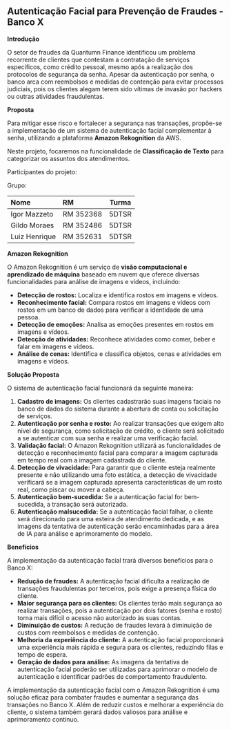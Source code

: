 
## Autenticação Facial para Prevenção de Fraudes - Banco X

**Introdução**

O setor de fraudes da Quantumn Finance identificou um problema recorrente de clientes que contestam a contratação de serviços específicos, como crédito pessoal, mesmo após a realização dos protocolos de segurança da senha. Apesar da autenticação por senha, o banco arca com reembolsos e medidas de contenção para evitar processos judiciais, pois os clientes alegam terem sido vítimas de invasão por hackers ou outras atividades fraudulentas.

**Proposta**

Para mitigar esse risco e fortalecer a segurança nas transações, propõe-se a implementação de um sistema de autenticação facial complementar à senha, utilizando a plataforma **Amazon Rekognition** da AWS.


Neste projeto, focaremos na funcionalidade de **Classificação de Texto** para categorizar os assuntos dos atendimentos.

Participantes do projeto:

Grupo:

| Nome    | RM            | Turma |
| :----------------------- | :------------- | :-----: |
| Igor Mazzeto             | RM 352368      | 5DTSR |
| Gildo Moraes             | RM 352486      | 5DTSR |
| Luiz Henrique             | RM 352631      | 5DTSR |

**Amazon Rekognition**

O Amazon Rekognition é um serviço de **visão computacional e aprendizado de máquina** baseado em nuvem que oferece diversas funcionalidades para análise de imagens e vídeos, incluindo:

* **Detecção de rostos:** Localiza e identifica rostos em imagens e vídeos.
* **Reconhecimento facial:** Compara rostos em imagens e vídeos com rostos em um banco de dados para verificar a identidade de uma pessoa.
* **Detecção de emoções:** Analisa as emoções presentes em rostos em imagens e vídeos.
* **Detecção de atividades:** Reconhece atividades como comer, beber e falar em imagens e vídeos.
* **Análise de cenas:** Identifica e classifica objetos, cenas e atividades em imagens e vídeos.

**Solução Proposta**

O sistema de autenticação facial funcionará da seguinte maneira:

1. **Cadastro de imagens:** Os clientes cadastrarão suas imagens faciais no banco de dados do sistema durante a abertura de conta ou solicitação de serviços.
2. **Autenticação por senha e rosto:** Ao realizar transações que exigem alto nível de segurança, como solicitação de crédito, o cliente será solicitado a se autenticar com sua senha e realizar uma verificação facial.
3. **Validação facial:** O Amazon Rekognition utilizará as funcionalidades de detecção e reconhecimento facial para comparar a imagem capturada em tempo real com a imagem cadastrada do cliente.
4. **Detecção de vivacidade:** Para garantir que o cliente esteja realmente presente e não utilizando uma foto estática, a detecção de vivacidade verificará se a imagem capturada apresenta características de um rosto real, como piscar ou mover a cabeça.
5. **Autenticação bem-sucedida:** Se a autenticação facial for bem-sucedida, a transação será autorizada.
6. **Autenticação malsucedida:** Se a autenticação facial falhar, o cliente será direcionado para uma esteira de atendimento dedicada, e as imagens da tentativa de autenticação serão encaminhadas para a área de IA para análise e aprimoramento do modelo.

**Benefícios**

A implementação da autenticação facial trará diversos benefícios para o Banco X:

* **Redução de fraudes:** A autenticação facial dificulta a realização de transações fraudulentas por terceiros, pois exige a presença física do cliente.
* **Maior segurança para os clientes:** Os clientes terão mais segurança ao realizar transações, pois a autenticação por dois fatores (senha e rosto) torna mais difícil o acesso não autorizado às suas contas.
* **Diminuição de custos:** A redução de fraudes levará à diminuição de custos com reembolsos e medidas de contenção.
* **Melhoria da experiência do cliente:** A autenticação facial proporcionará uma experiência mais rápida e segura para os clientes, reduzindo filas e tempo de espera.
* **Geração de dados para análise:** As imagens da tentativa de autenticação facial poderão ser utilizadas para aprimorar o modelo de autenticação e identificar padrões de comportamento fraudulento.


A implementação da autenticação facial com o Amazon Rekognition é uma solução eficaz para combater fraudes e aumentar a segurança das transações no Banco X. Além de reduzir custos e melhorar a experiência do cliente, o sistema também gerará dados valiosos para análise e aprimoramento contínuo.






